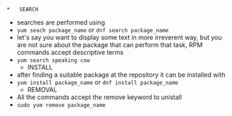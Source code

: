	*	SEARCH
- searches are performed using 
- `yum seach package_name` or `dnf search package_name`
- let's say you want to display some text in more irreverent way, but you are not sure about the package that can perform that task, RPM commands accept descriptive terms
- `yum search speaking cow`
	*	INSTALL
- after finding a suitable package at the repository it can be installed with
- `yum install package_name` or `dnf install package_name`
	* REMOVAL
- All the commands accept the remove keyword to unistall
- `sudo yum remove package_name`
